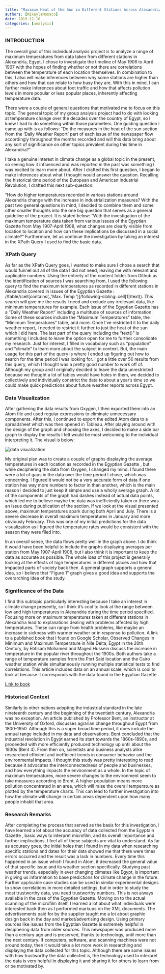 ```yaml
---
title: "Maximum Heat of the Sun in Different Stations Across Alexandria [May 1906-April 1907]"
authors: [MikaylaMonaco]
date: 2019-12-10
categories: [analysis]
---
```

### INTRODUCTION
The overall goal of this individual analysis project is to analyze a
range of maximum temperatures from data taken from different stations
in Alexandria, Egypt. I chose to investigate the timeline of May 1906
to April 1907 with the hopes of finding whether or not there are
correlations between the temperature of each location themselves. In
combination to this, I also will make inferences between why some
stations are higher than others and how that can relate to how busy
they are. With this in mind, I can further make inferences about foot
traffic and how that affects pollution levels in more popular or less
popular places, inherently affecting temperature data.

There were a couple of general questions that motivated me to focus
on this topic. The general topic of my group analysis project had to
do with looking at temperature change over the decades over the
country of Egypt, so I knew I had to do something within those
parameters. One guiding question I came up with is as follows:
“Do the measures in the heat of the sun section from the ‘Daily
Weather Report’ part of each issue of the newspaper flow accordingly
throughout the months recorded and will this data bring about any
sort of significance on other topics prevalent during this time in
Alexandria?”

I take a genuine interest in climate change as a global topic in the
present, so seeing how it influenced and was reported in the past was
something I was excited to learn more about. After I drafted this
first question, I began to make inferences about what I thought would
answer the question. Recalling the historical time period of the
European and American Industrial Revolution, I drafted this next
sub-question:

“How do higher temperatures recorded in various stations around
Alexandria change with the increase in industrialization measures?
With the past two general questions in mind, I decided to combine
them and some other smaller thoughts into the one big question that
serves as a general guideline of the project. It is stated below:
“With the investigation of the maximum temperature data taken from
various issues of the Egyptian Gazette from May 1907-April 1908, what
changes are clearly visible from location to location and how can
these implications be discussed in a social climate?”
Furthermore, let us continue the investigation by taking an interest
in the XPath Query I used to find the basic data.

### XPath Query
As far as the XPath Query goes, I wanted to make sure I chose a
search that would funnel out all of the data I did not need, leaving
me with relevant and applicable numbers. Using the entirety of the
content folder from Github as the identification of sources I was
searching from, I used the following query to find the maximum
temperatures as recorded in different stations in Alexandria covered
in issues of the Egyptian Gazette : //table//cell[contains(.,'Max.
Temp ')]/following-sibling::cell[1]/text(). This search will give me
the results I need and exclude any irrelevant data, like minimum
temperatures for example. Each issue of the Egyptian Gazette has a
“Daily Weather Report” including a multitude of sources of
information. Some of these sources include the “Maximum Temperatures”
table, the “Minimum Temperatures” table, and more. Once I've
restricted it to the daily weather report, I needed to restrict it
further to just the heat of the sun which I did here. The last part
of the query including the “text()” is something I included to leave
the option open for me to further consolidate my research. Just for
interest, I filled in vocabulary such as “population” and “climate”
to learn more about the subject in context. But, the main usage for
this part of the query is where I ended up figuring out how to search
for the time period I was looking for. I got a little over 50 results
from this query, which I thought was a pretty good number to work off
of. Although my group and I originally decided to leave the data
unrestricted because we thought a lot of tables would have holes in
them, we decided to collectively and individually constrict the data
to about a year’s time so we could make quick predictions about
future weather reports across Egypt.

### Data Visualization
After gathering the data results from Oxygen, I then exported them
into an Atom file and used regular expressions to eliminate
unnecessary components. After this, I continued to export the edited
Atom data to a spreadsheet which was then opened in Tableau. After
playing around with the design of the graph and choosing the axes, I
decided to make a side bar graph to display the results I felt would
be most welcoming to the individual interpreting it. The visual is
below:

![data visualization](datavisualization.jpg "Initial Bar Graph of Heat
of the Sun Averages for each month.")

My original plan was to create a couple of graphs displaying the
average temperatures in each location as recorded in the Egyptian
Gazette , but while deciphering the data from Oxygen, I changed my
mind. I found there were a lot of gaps in the data over the time
period I chose, which was concerning. I figured it would not be a
very accurate form of data if one station has way more numbers to
factor in than another, which is the main reason I decided to just
keep it simple and use a wholly average graph. A lot of the
components of the graph had dashes instead of actual data points,
which led me to believe maybe the data was inefficiently taken or
there was an issue during publication of the section. If we look at
the visual presented above, maximum temperatures spark during both
April and July. There is a severe decrease in overall maximum
temperatures in January and more obviously February. This was one of
my initial predictions for the data visualization as I figured the
temperature rates would be consistent with the season they were filed
into.

In an overall sense, the data flows pretty well in the graph above. I
do think it would have been helpful to include the graphs displaying
averages per station from May 1907-April 1908, but I also think it is
important to keep the data as accurate as possible. The whole idea of
this project is generally looking at the effects of high temperatures
in different places and how that impacted parts of society back then.
A general graph supports a general idea, so I believe that “Figure 1”
graph gives a good idea and supports the overarching idea of the
study.

### Significance of the Data
I find this subtopic particularly interesting because I take an
interest in climate change presently, so I think it’s cool to look at
the range between low and high temperatures in Alexandria during the
time period specified. Focusing more on maximum temperatures taken at
different stations in Alexandria lead to explanations dealing with
problems affected by high temperatures. These can range from health
problems, like maybe an increase in sickness with warmer weather or
in response to pollution. A link to a published book that I found on
Google Scholar, Observed Changes in Minimum and Maximum Temperature in
Nile Delta, Egypt in the 20th Century, by Ebtisam Mohamed and Maged
Hussein discuss the increase in temperature in the popular river
throughout the 1900s. Both authors take a range of temperature
samples from the Port Said location and the Cairo weather station
while simultaneously running multiple statistical tests to find
correlations. This article includes data on an annual scale, which is
cool to look at because it corresponds with the data found in the
Egyptian Gazette .

[Link to book](https://platform.almanhal.com/Reader/Article/85154)

### Historical Context
Similarly to other nations adopting the industrial standard in the
late nineteenth century and the beginning of the twentieth century,
Alexandria was no exception. An article published by Professor Bent,
an instructor at the University of Oxford, discusses agrarian change
throughout Egypt from 1800-1950. Although this is a super broad time
period, it does include the annual range included in my data and
observations. Bent concluded that the industrial revolution in Egypt
earned its start towards the 1860s-1890s, and proceeded with more
efficiently produced technology up until about the 1930s (Bent 4).
From then on, scientists and business analysts alike researched
efficient and inefficient trends in consumer behavior and the
environmental impacts. I thought this study was pretty interesting to
read because it advocates the interconnectedness of people and
businesses, and how everything impacts the environment as a whole. In
the topic of maximum temperatures, more severe changes to the
environment seem to take measures according to Brent. A higher
population means more pollution concentrated in an area, which will
raise the overall temperature as plotted by the temperature charts.
This can lead to further investigation into how the climate will
change in certain areas dependent upon how many people inhabit that
area.

### Research Remarks
After completing the process that served as the basis for this
investigation, I have learned a lot about the accuracy of data
collected from the Egyptain Gazette , basic ways to interpret
microfilm, and its overall importance and further implications. I
feel all of these subjects are vital to understand. As far as
accuracy goes, the initial holes that I found in my data when
researching specific stations and dates for their data showed me that
there were times errors occurred and the result was a lack in
numbers. Every time this happened in an issue which I found in Atom,
it decreased the general value of that specific issue and its weather
section specifically. Studying past weather trends, especially in
ever changing climates like Egypt, is important in giving us
information to base predictions for climate change in the future.
Further applicable case studies can be used in similar experimental
designs to show correlations in more detailed settings, but in order
to study the most trustworthy data, you need trustworthy numbers.
This is not always available in the case of the Egyptian Gazette.
Moving on to the actual scanning of the microfilm itself, I learned a
lot about what individuals were interested back then as I performed
markups on the XML documents. The advertisements paid for by the
supplier taught me a lot about graphic design back in the day and
market/advertising design. Using primary sources like issues from the
Egyptian Gazette is extremely helpful in deciphering data from older
sources. This newspaper was produced more than a century ago and is
preserved, thanks to technology, until more than the next century. If
computers, software, and scanning machines were not around today,
then it would take a lot more work in researching and displaying the
data collected for this topic. Although there are some issues with
how trustworthy the data collected is, the technology used to
interpret the data is very helpful in displaying it and sharing it
for others to learn from or be motivated by.